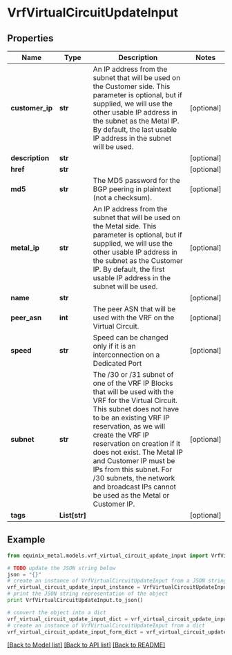 # VrfVirtualCircuitUpdateInput


## Properties
Name | Type | Description | Notes
------------ | ------------- | ------------- | -------------
**customer_ip** | **str** | An IP address from the subnet that will be used on the Customer side. This parameter is optional, but if supplied, we will use the other usable IP address in the subnet as the Metal IP. By default, the last usable IP address in the subnet will be used. | [optional] 
**description** | **str** |  | [optional] 
**href** | **str** |  | [optional] 
**md5** | **str** | The MD5 password for the BGP peering in plaintext (not a checksum). | [optional] 
**metal_ip** | **str** | An IP address from the subnet that will be used on the Metal side. This parameter is optional, but if supplied, we will use the other usable IP address in the subnet as the Customer IP. By default, the first usable IP address in the subnet will be used. | [optional] 
**name** | **str** |  | [optional] 
**peer_asn** | **int** | The peer ASN that will be used with the VRF on the Virtual Circuit. | [optional] 
**speed** | **str** | Speed can be changed only if it is an interconnection on a Dedicated Port | [optional] 
**subnet** | **str** | The /30 or /31 subnet of one of the VRF IP Blocks that will be used with the VRF for the Virtual Circuit. This subnet does not have to be an existing VRF IP reservation, as we will create the VRF IP reservation on creation if it does not exist. The Metal IP and Customer IP must be IPs from this subnet. For /30 subnets, the network and broadcast IPs cannot be used as the Metal or Customer IP. | [optional] 
**tags** | **List[str]** |  | [optional] 

## Example

```python
from equinix_metal.models.vrf_virtual_circuit_update_input import VrfVirtualCircuitUpdateInput

# TODO update the JSON string below
json = "{}"
# create an instance of VrfVirtualCircuitUpdateInput from a JSON string
vrf_virtual_circuit_update_input_instance = VrfVirtualCircuitUpdateInput.from_json(json)
# print the JSON string representation of the object
print VrfVirtualCircuitUpdateInput.to_json()

# convert the object into a dict
vrf_virtual_circuit_update_input_dict = vrf_virtual_circuit_update_input_instance.to_dict()
# create an instance of VrfVirtualCircuitUpdateInput from a dict
vrf_virtual_circuit_update_input_form_dict = vrf_virtual_circuit_update_input.from_dict(vrf_virtual_circuit_update_input_dict)
```
[[Back to Model list]](../README.md#documentation-for-models) [[Back to API list]](../README.md#documentation-for-api-endpoints) [[Back to README]](../README.md)


